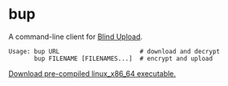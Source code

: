 # bup
A command-line client for [Blind Upload](https://www.blindupload.org/about.html).
```
Usage: bup URL                      # download and decrypt
       bup FILENAME [FILENAMES...]  # encrypt and upload
```
[Download pre-compiled linux_x86_64 executable.](https://github.com/fadedbee/bup/blob/main/linux_x86-64_binary/bup)